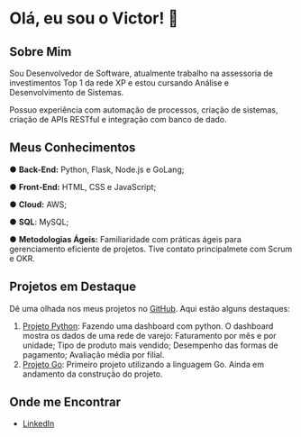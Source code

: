 # Olá, eu sou o Victor! 👋

## Sobre Mim

Sou Desenvolvedor de Software, atualmente trabalho na assessoria de investimentos Top 1
da rede XP e estou cursando Análise e Desenvolvimento de Sistemas.

Possuo experiência com automação de processos, criação de sistemas, criação de APIs
RESTful e integração com banco de dado.

## Meus Conhecimentos
● **Back-End:** Python, Flask, Node.js e GoLang;

● **Front-End:** HTML, CSS e JavaScript;

● **Cloud:** AWS;

● **SQL**: MySQL;

● **Metodologias Ágeis:** Familiaridade com práticas ágeis para gerenciamento eficiente de projetos. Tive contato principalmete com Scrum e OKR.


## Projetos em Destaque

Dê uma olhada nos meus projetos no [GitHub](https://github.com/victor-rva?tab=repositories). Aqui estão alguns destaques:

1. [Projeto Python](https://github.com/victor-rva/Dashboard_Python): Fazendo uma dashboard com python. O dashboard mostra os dados de uma rede de varejo: Faturamento por mês e por unidade; Tipo de produto mais vendido; Desempenho das formas de pagamento; Avaliação média por filial.
2. [Projeto Go](https://github.com/victor-rva/Projeto01_GO): Primeiro projeto utilizando a linguagem Go. Ainda em andamento da construção do projeto.

## Onde me Encontrar

- [LinkedIn](https://www.linkedin.com/in/victor-vecchio-3b2153209/)


